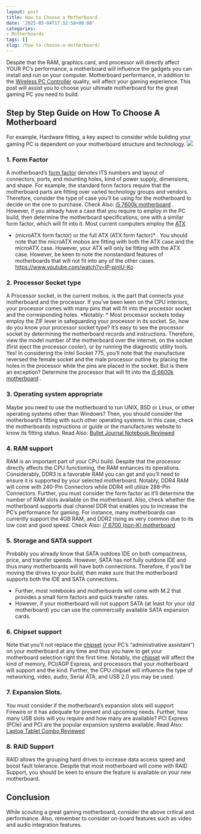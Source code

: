 ```yaml
---
layout: post
title: How to Choose a Motherboard
date: '2025-05-04T17:32:58+00:00'
categories:
- Motherboards
tags: []
slug: /how-to-choose-a-motherboard/
---
```


Despite that the RAM, graphics card, and processor will directly affect YOUR PC’s performance, a motherboard will influence the gadgets you can install and run on your computer.
Motherboard performance, in addition to the
[Wireless PC Controller](https://pestpolicy.com/)
quality, will affect your gaming experience. This post will assist you to choose your ultimate motherboard for the great gaming PC you need to build.
## Step by Step Guide on How To Choose A Motherboard
For example, Hardware fitting, a key aspect to consider while building your gaming PC is dependent on your motherboard structure and technology.
![](/assets/img/img/)
### 1. Form Factor
A motherboard’s
[form factor](https://en.wikipedia.org/wiki/Computer_form_factor)
denotes ITS numbers and layout of connectors, ports, and mounting holes, kind of power supply, dimensions, and shape.
For example, the standard form factors require that the motherboard parts are fitting over varied technology groups and vendors.
Therefore, consider the type of case you’ll be using for the motherboard to decide on the one to purchase. Check Also:
[i5 7600k motherboard](https://pestpolicy.com/best-motherboard-for-i5-7600k/)
.
However, if you already have a case that you require to employ in the PC build, then determine the motherboard specifications, one with a similar form factor, which will fit into it.
Most current computers employ the
[ATX](https://en.wikipedia.org/wiki/MicroATX)
* (microATX form factor) or the full ATX (ATX form factor)*
.
You should note that the microATX mobos are fitting with both the ATX case and the microATX case. However, your ATX will only be fitting with the ATX case.
However, be keen to note the nonstandard features of motherboards that will not fit into any of the other cases.
https://www.youtube.com/watch?v=lP-pinlU-Ko
### 2. Processor Socket type
A Processor socket, in the current mobos, is the part that connects your motherboard and the processor.
If you’ve been keen on the CPU interiors, your processor comes with many pins that will fit into the processor socket and the corresponding holes.
*Notably: *
Most processor sockets today employ the ZIF lever in safeguarding your processor in its socket.
So, how do you know your processor socket type? It’s easy to see the processor socket by determining the motherboard records and instructions.
Therefore, view the model number of the motherboard over the internet, on the socket (first eject the processor cooler), or by running the diagnostic utility tools.
Yes! In considering the Intel Socket 775, you’ll note that the manufacture reversed the female socket and the male processor outline by placing the holes in the processor while the pins are placed in the socket.
But is there an exception? Determine the processor that will fit into the
[i5 6600k motherboard](https://pestpolicy.com/best-motherboard-for-i5-6600k/)
.
### 3. Operating system appropriate
Maybe you need to use the motherboard to run UNIX, BSD or Linux, or other operating systems other than Windows?
Then, you should consider the motherboard’s fitting with such other operating systems.
In this case, check the motherboards instructions or guide or the manufactures website to know its fitting status.
Read Also:
[Bullet Journal Notebook Reviewed](https://pestpolicy.com/best-bullet-journal-notebook/)
### 4. RAM support
RAM is an important part of your CPU build. Despite that the processor directly affects the CPU functioning, the RAM enhances its operations.
Considerably, DDR3 is a favorable RAM you can get and you’ll need to ensure it is supported by your selected motherboard. Notably, DDR4 RAM will come with 240-Pin Connectors while DDR4 will utilize 288-Pin Connectors.
Further, you must consider the form factor as it’ll determine the number of RAM slots available on the motherboard. Also, check whether the motherboard supports dual channel DDR that enables you to increase the PC’s performance for gaming.
For instance, many motherboards can currently support the 4GB RAM, and DDR2 rising as very common due to its low cost and good speed.
Check Also:
[i7 6700 (non-K) motherboard](https://pestpolicy.com/best-motherboard-for-i7-6700/)
### 5. Storage and SATA support
Probably you already know that SATA outdoes IDE on both compactness, price, and transfer speeds. However, SATA has not fully outdone IDE and thus many motherboards will have both connections.
Therefore, if you’ll be moving the drives to your build, then make sure that the motherboard supports both the IDE and SATA connections.
- Further, most notebooks and motherboards will come with M.2 that provides a small form factors and quick transfer rates.
- However, if your motherboard will not support SATA (at least for your old motherboard) you can use the commercially available SATA expansion cards.
### 6. Chipset support
Note that you’ll not replace the
[chipset](https://en.wikipedia.org/wiki/Chipset)
(your PC’s “administrative assistant”) on your motherboard at any time and thus you have to get your motherboard selection right the first time.
Notably, the
[chipset](https://www.intel.com/content/www/us/en/products/chipsets.html)
will affect the kind of memory, PCI/AGP Express, and processors that your motherboard will support and the kind.
Further, the CPU chipset will influence the type of networking, video, audio, Serial ATA, and USB 2.0 you may be used.
### 7. Expansion Slots.
You must consider if the motherboard’s expansion slots will support Firewire or it has adequate for present and upcoming needs.
Further, how many USB slots will you require and how many are available? PCI Express (PCIe) and PCI are the popular expansion systems available.
Read Also:
[Laptop Tablet Combo Reviewed](https://pestpolicy.com/best-laptop-tablet-combo/)
### 8. RAID Support
RAID allows the grouping hard drives to increase data access speed and boost fault tolerance.
Despite that most motherboard will come with RAID Support, you should be keen to ensure the feature is available on your new motherboard.
## Conclusion
While scouting a great gaming motherboard, consider the above critical and performance. Also, remember to consider on-board features such as video and audio integration features.
